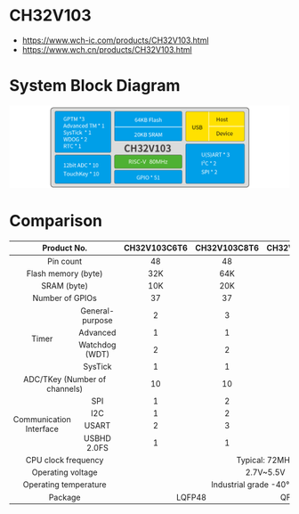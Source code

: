 # CH32V103
- https://www.wch-ic.com/products/CH32V103.html
- https://www.wch.cn/products/CH32V103.html

# System Block Diagram
<img src="image/system.png" />

# Comparison
<table>
    <thead>
        <tr>
            <th colspan="2">Product No.</th>
            <th>CH32V103C6T6</th>
            <th>CH32V103C8T6</th>
            <th>CH32V103C8U6</th>
            <th>CH32V103R8T6</th>
        </tr>
    </thead>
    <tbody align="center">
        <tr>
            <td colspan="2">Pin count</td>
            <td>48</td>
            <td>48</td>
            <td>48</td>
            <td>64</td>
        </tr>
        <tr>
            <td colspan="2">Flash memory (byte)</td>
            <td>32K</td>
            <td>64K</td>
            <td>64K</td>
            <td>64K</td>
        </tr>
        <tr>
            <td colspan="2">SRAM (byte)</td>
            <td>10K</td>
            <td>20K</td>
            <td>20K</td>
            <td>20K</td>
        </tr>
        <tr>
            <td colspan="2">Number of GPIOs</td>
            <td>37</td>
            <td>37</td>
            <td>37</td>
            <td>51</td>
        </tr>
        <tr>
            <td rowspan="4">Timer</td>
            <td>General-purpose</td>
            <td>2</td>
            <td>3</td>
            <td>3</td>
            <td>3</td>
        </tr>
        <tr>
            <td>Advanced</td>
            <td>1</td>
            <td>1</td>
            <td>1</td>
            <td>1</td>
        </tr>
        <tr>
            <td>Watchdog (WDT)</td>
            <td>2</td>
            <td>2</td>
            <td>2</td>
            <td>2</td>
        </tr>
        <tr>
            <td>SysTick</td>
            <td>1</td>
            <td>1</td>
            <td>1</td>
            <td>1</td>
        </tr>
        <tr>
            <td colspan="2">ADC/TKey (Number of channels)</td>
            <td>10</td>
            <td>10</td>
            <td>10</td>
            <td>16</td>
        </tr>
        <tr>
            <td rowspan="4">Communication Interface</td>
            <td>SPI</td>
            <td>1</td>
            <td>2</td>
            <td>2</td>
            <td>2</td>
        </tr>
        <tr>
            <td>I2C</td>
            <td>1</td>
            <td>2</td>
            <td>2</td>
            <td>2</td>
        </tr>
        <tr>
            <td>USART</td>
            <td>2</td>
            <td>3</td>
            <td>3</td>
            <td>3</td>
        </tr>
        <tr>
            <td>USBHD 2.0FS</td>
            <td>1</td>
            <td>1</td>
            <td>1</td>
            <td>1</td>
        </tr>
        <tr>
            <td colspan="2">CPU clock frequency</td>
            <td colspan="4">Typical: 72MHz</td>
        </tr>
        <tr>
            <td colspan="2">Operating voltage</td>
            <td colspan="4">2.7V~5.5V</td>
        </tr>
        <tr>
            <td colspan="2">Operating temperature</td>
            <td colspan="4">Industrial grade -40℃~85℃</td>
        </tr>
        <tr>
            <td colspan="2">Package</td>
            <td colspan="2">LQFP48</td>
            <td>QFN48×7</td>
            <td>LQFP64M(10*10)</td>
        </tr>
    </tbody>
</table>
